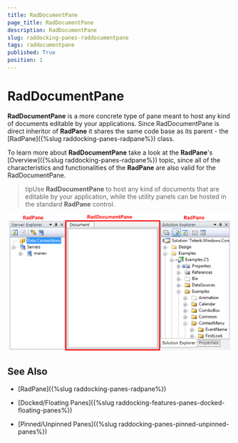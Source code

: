 ```yaml
---
title: RadDocumentPane
page_title: RadDocumentPane
description: RadDocumentPane
slug: raddocking-panes-raddocumentpane
tags: raddocumentpane
published: True
position: 1
---
```


# RadDocumentPane

__RadDocumentPane__ is a more concrete type of pane meant to host any kind of documents editable by your applications. Since RadDocumentPane is direct inheritor of __RadPane__ it shares the same code base as its parent - the [RadPane]({%slug raddocking-panes-radpane%}) class. 

To learn more about __RadDocumentPane__ take a look at the __RadPane__'s [Overview]({%slug raddocking-panes-radpane%}) topic, since all of the characteristics and functionalities of the __RadPane__ are also valid for the RadDocumentPane.

>tipUse __RadDocumentPane__ to host any kind of documents that are editable by your application, while the utility panels can be hosted in the standard __RadPane__ control.

![](images/RadDocking_Features_Panes_RadDocumentPane_010.png)

## See Also

 * [RadPane]({%slug raddocking-panes-radpane%})

 * [Docked/Floating Panes]({%slug raddocking-features-panes-docked-floating-panes%})

 * [Pinned/Unpinned Panes]({%slug raddocking-panes-pinned-unpinned-panes%})
